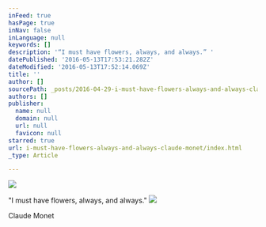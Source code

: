```yaml
---
inFeed: true
hasPage: true
inNav: false
inLanguage: null
keywords: []
description: '“I must have flowers, always, and always.” '
datePublished: '2016-05-13T17:53:21.282Z'
dateModified: '2016-05-13T17:52:14.069Z'
title: ''
author: []
sourcePath: _posts/2016-04-29-i-must-have-flowers-always-and-always-claude-monet.md
authors: []
publisher:
  name: null
  domain: null
  url: null
  favicon: null
starred: true
url: i-must-have-flowers-always-and-always-claude-monet/index.html
_type: Article

---
```

![](https://the-grid-user-content.s3-us-west-2.amazonaws.com/ad552c69-5dbf-4535-b878-a99c38ca5e91.png)

"I must have flowers, always, and always." ![](https://the-grid-user-content.s3-us-west-2.amazonaws.com/08fd341b-1212-4569-96ed-e53b0e0500de.png)

Claude Monet